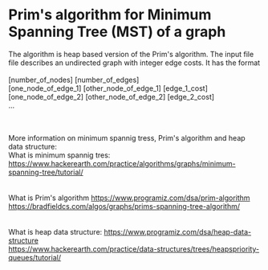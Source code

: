 # Prim's algorithm for Minimum Spanning Tree (MST) of a graph
The algorithm is heap based version of the Prim's algorithm. The input file file describes an undirected graph with integer edge costs.  It has the format <br/>
<br/>
[number_of_nodes] [number_of_edges] <br/>
[one_node_of_edge_1] [other_node_of_edge_1] [edge_1_cost]<br/>
[one_node_of_edge_2] [other_node_of_edge_2] [edge_2_cost] <br/>
...
<br/>
<br/>
<br/>

More information on minimum spannig tress, Prim's algorithm and heap data structure: <br/>
What is minimum spannig tres:
https://www.hackerearth.com/practice/algorithms/graphs/minimum-spanning-tree/tutorial/ <br/>
<br/>
<br/>
What is Prim's algorithm
https://www.programiz.com/dsa/prim-algorithm <br/>
https://bradfieldcs.com/algos/graphs/prims-spanning-tree-algorithm/ <br/>
<br/>
<br/>
What is heap data structure:
https://www.programiz.com/dsa/heap-data-structure <br/>
https://www.hackerearth.com/practice/data-structures/trees/heapspriority-queues/tutorial/ <br/>
